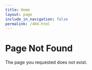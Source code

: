 ```yaml
---
title: Home
layout: page
include_in_navigation: false
permalink: /404.html
---
```


# Page Not Found

The page you requested does not exist.